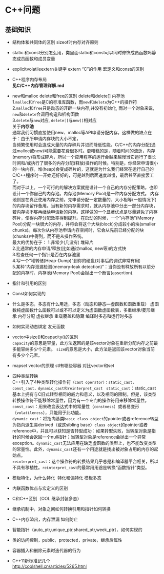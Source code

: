 # C++问题

## 基础知识
* 结构体和共同体的区别   sizeof时内存对齐原则

* static 和const分别怎么用，类里面static和const可以同时修饰成员函数吗静态成员函数和成员变量

* explicitvolatileextern关键字  extern “C”的作用   宏定义和const的区别

* C++程序内存布局    
**见C/C++内存管理详解.md**  

* new和malloc delete和free的区别  delete和delete[]  内存池   
1.`malloc`和`free`是C的标准库函数，而`new`和`delete`为C++的操作符    
2.`malloc`和`free`只是动态的开辟一块内存,并没有初始化, 而对一个对象来说, `new`和`delete`会调用构造和析构函数  
3.`delete`与`new`对应, `delete[]`与`new[]`相对应   
关于**内存池**    
通常我们习惯直接使用new、malloc等API申请分配内存，这样做的缺点在于：由于所申请内存块的大小不定，   
当频繁使用时会造成大量的内存碎片并进而降低性能。C/C++的内存分配(通过malloc或new)可能需要花费很多时。更糟糕的是，随着时间的流逝，内存(memory)将形成碎片，所以一个应用程序的运行会越来越慢当它运行了很长时间和/或执行了很多的内存分配(释放)操作的时候。特别是，你经常申请很小的一块内存，堆(heap)会变成碎片的，这就是为什么我们经常在运行自己的C/C++程序时一开始还好好的，可是越到后面速度越慢，最后甚至直接罢工了。   
    而对于以上，一个可行的的解决方案就是设计一个自己的内存分配策略，也即设计一个你自己的内存池。内存池(Memory Pool)是一种内存分配方式。 内存池则是在真正使用内存之前，先申请分配一定数量的、大小相等(一般情况下)的内存块留作备用。当有新的内存需求时，就从内存池中分出一部分内存块，若内存块不够再继续申请新的内存。这样做的一个显著优点是尽量避免了内存碎片，使得内存分配效率得到提升。在启动的时候，一个”内存池”(Memory Pool)分配一块很大的内存，并将会将这个大块(block)分成较小的块(smaller chunks)。每次你从内存池申请内存空间时，它会从先前已经分配的块(chunks)中得到，而不是从操作系统。   
最大的优势在于：
1.非常少(几没有) 堆碎片  
2.比通常的内存申请/释放(比如通过malloc, new等)的方式快   
3.检查任何一个指针是否在内存池里   
4.写一个”堆转储(Heap-Dump)”到你的硬盘(对事后的调试非常有用)   
5.某种”内存泄漏检测(memory-leak detection)”：当你没有释放所有以前分配的内存时，内存池(Memory Pool)会抛出一个断言(assertion).  

* 指针和引用的区别

* Const如何实现的

* 什么是多态，多态有什么用途，多态（动态和静态—虚函数和函数重载） 虚函数纯虚函数什么函数可以或不可以定义为虚函数虚函数表，多重继承/菱形继承 内存分配 虚拟继承   重载覆盖和隐藏   编译时多态和运行时多态

*  如何实现动态绑定   友元函数

* vector中size()和capacity()的区别  
`capacity`的意思是容量，此方法返回的是该vector对象在重新分配内存之前最多能容纳多少个元素。
`size`的意思是大小，此方法是返回该vector对象当前有多少个元素。

* mapset vector的原理  stl有哪些容器 对比vector和set

* 四种类型转换   
C++引入了4种类型转化操作符`（cast operator）：static_cast，const_cast，dynamic_cast和reinterpret_cast`  
`static_cast`：static_cast基本上拥有与C旧式转型相同的威力和意义，以及相同的限制。但是，该类型转换操作符不能移除常量性，因为有一个专门的操作符用来移除常量性。  
`const_cast`：用来改变表达式中的常量性（`constness`）或者易变形（`volatileness`），只能用于此功能。  
`dynamic_cast`：将指向基类`basic class object`的pointer或者reference转型为指向派生类derived（或这sibling base）`class object`的pointer或者reference中，并且可以获知是否转型成功：如果转型失败，当转型对象是指针的时候会返回一个null指针；当转型对象是reference会抛出一个异常exception。`dynamic_cast`无法应用在缺乏虚函数的类型上，也不能改变类型的常量性。此外，`dynamic_cast`还有一个用途就是找出被对象占用的内存的起始点。  
`reinterpret_cast`：这个操作符的转换结果几乎总是和编译器平台相关，所以不具有移植性。`reinterpret_cast`的最常用用途是转换“函数指针”类型。

* 模板特化，为什么特化  特化和偏特化  模板多态     

* 内联函数优点与宏定义的区别

* C和C++区别（OOL 继承封装多态）

* 继承机制中，对象之间如何转换引用和指针如何转换

* C++内存溢出，内存泄漏   如何防止

* 智能指针（auto_ptr,unique_ptr,shared_ptr,week_ptr），如何实现的

* 类的访问控制，public，protected，private，继承后属性

* 容器插入和删除元素时迭代器的行为

* C++11新标准记几个  
http://coolshell.cn/articles/5265.html
